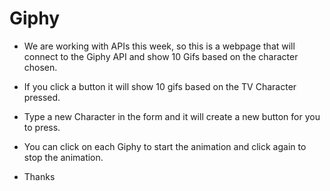 # Giphy

- We are working with APIs this week, so this is a webpage that will connect to the Giphy API and show 10 Gifs based on the character chosen.

- If you click a button it will show 10 gifs based on the TV Character pressed.

- Type a new Character in the form and it will create a new button for you to press.

- You can click on each Giphy to start the animation and click again to stop the animation.

- Thanks
